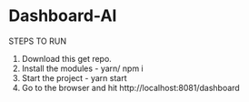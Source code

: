 # Dashboard-AI

STEPS TO RUN
1. Download this get repo.
2. Install the modules - yarn/ npm i
3. Start the project - yarn start
4. Go to the browser and hit http://localhost:8081/dashboard
